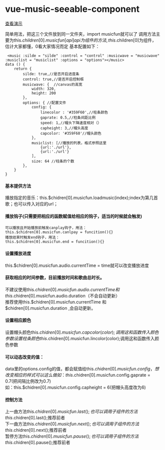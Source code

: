 # vue-music-seeable-component
[查看演示](https://musclejack.github.io/musicseeable)

简单用法，把这三个文件放到同一文件夹，import musicfun就可以了
调用方法主要为this.$children[0].musicfun[api]
api为组件的方法,this.$children[0]为组件，估计大家都懂，0看大家情况而定
基本配置如下：
```
 <music :silde = "silde" :control = "control" :musicwave = "musicwave" :musiclist = "musiclist" :options = "options"></music>
data () {
    return {
        silde: true,//是否开启进度条
        control: true,//是否开启控制框
        musicwave: {  //canvas的高宽
            width: 320,
            height: 200
        },
        options: { //配置文件
            config: {
                linecolor : '#359F60',//柱条颜色
                gaprate: 0.5,//柱条间距比例
                speed: 1,//帽头下降速度相对（）
                capheight: 3,//帽头高度
                capcolor: '#359F60'//帽头颜色
            },
            musiclist: [//播放的列表，格式参照这里
                {url:'./url'},
                {url:'./url'}
            ],
            size: 64 //柱条的个数
        },
    }
}
```
#### 基本提供方法
播放指定的音乐：this.$chidren[0].musicfun.loadmusic(index);index为第几首歌；也可以传入对应的url；
#### 播放钩子(只需要把相应的函数赋值给相应的钩子，适当的时候就会触发)
    可以播放且开始播放前触发canplay钩子，用法：
    this.$chidren[0].musicfun.canlpay = funcition(){}
    播放结束时触发end钩子，用法：
    this.$chidren[0].musicfun.end = funcition(){}
#### 设置播放进度
this.$chidren[0].musicfun.audio.currentTime = time就可以改变播放进度
#### 获取相应的时间参数，目前播放时间和歌曲总时长。
不建议使用this.$chidren[0].musicfun.audio.currentTime 和this.$chidren[0].musicfun.audio.duration（不会自动更新）    
推荐使用this.$chidren[0].musicfun.currentTime 和 $chidren[0].musicfun.duration ,会自动更新。    
#### 设置相应颜色
设置帽头颜色this.$chidren[0].musicfun.capcolor(color);调用这和函数传入颜色参数    
设置柱条颜色this.$chidren[0].musicfun.lincolor(color);调用这和函数传入颜色参数    
#### 可以动态改变的值：
data里的options.config的值，都会赋值给this.$chidren[0].musicfun.config，想改变相应的样式可以这么做    
如：this.$chidren[0].musicfun.config.gaprate = 0.7(把间隔比例改为0.7)    
如：this.$chidren[0].musicfun.config.capheight = 6(把帽头高度改为6)    
#### 控制方法
上一曲方法this.$chidren[0].musicfun.last();也可以调用子组件的方法this.$chidren[0].last();推荐前者    
下一曲方法this.$chidren[0].musicfun.next();也可以调用子组件的方法this.$chidren[0].next();推荐前者    
暂停方法this.$chidren[0].musicfun.pause();也可以调用子组件的方法this.$chidren[0].pause();推荐前者    
